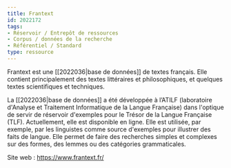 ```yaml
---
title: Frantext
id: 2022172
tags:
- Réservoir / Entrepôt de ressources
- Corpus / données de la recherche
- Référentiel / Standard
type: ressource
---
```


Frantext est une [[2022036|base de données]] de textes français. Elle contient principalement des textes littéraires et philosophiques, et quelques textes scientifiques et techniques.

La [[2022036|base de données]] a été développée à l’ATILF (laboratoire d'Analyse et Traitement Informatique de la Langue Française) dans l'optique de servir de réservoir d'exemples pour le Trésor de la Langue Française (TLF). Actuellement, elle est disponible en ligne. Elle est utilisée, par exemple,  par les linguistes comme source d'exemples pour illustrer des faits de langue. Elle permet de faire des recherches simples et complexes sur des formes, des lemmes ou des catégories grammaticales.

Site web : <https://www.frantext.fr/>

